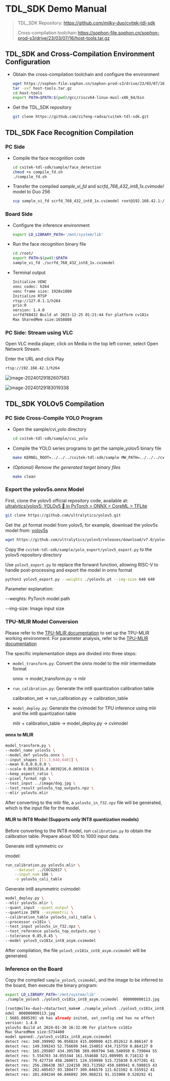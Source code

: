 # TDL_SDK Demo Manual

> TDL_SDK Repository: https://github.com/milkv-duo/cvitek-tdl-sdk
>
> Cross-compilation toolchain https://sophon-file.sophon.cn/sophon-prod-s3/drive/23/03/07/16/host-tools.tar.gz



## TDL_SDK and Cross-Compilation Environment Configuration

- Obtain the cross-compilation toolchain and configure the environment

  ```bash
  wget https://sophon-file.sophon.cn/sophon-prod-s3/drive/23/03/07/16/host-tools.tar.gz
  tar -xvf host-tools.tar.gz
  cd host-tools
  export PATH=$PATH:$(pwd)/gcc/riscv64-linux-musl-x86_64/bin
  ```

- Get the TDL_SDK repository

  ```bash
  git clone https://github.com/zifeng-radxa/cvitek-tdl-sdk.git
  ```



## TDL_SDK Face Recognition Compilation

### PC Side

- Compile the face recognition code

  ```bash
  cd cvitek-tdl-sdk/sample/face_detection
  chmod +x compile_fd.sh
  ./compile_fd.sh
  ```

- Transfer the compiled *sample_vi_fd* and *scrfd_768_432_int8_1x.cvimodel* model to Duo 256

  ```bash
  scp sample_vi_fd scrfd_768_432_int8_1x.cvimodel root@192.168.42.1:/root/
  ```

### Board Side

- Configure the inference environment

  ```bash
  export LD_LIBRARY_PATH='/mnt/system/lib'
  ```

- Run the face recognition binary file

  ```bash
  cd /root/
  export PATH=$(pwd):$PATH
  sample_vi_fd ./scrfd_768_432_int8_1x.cvimodel
  ```

- Terminal output

  ```bash
  Initialize VENC
  venc codec: h264
  venc frame size: 1920x1080
  Initialize RTSP
  rtsp://127.0.1.1/h264
  prio:0
  version: 1.4.0
  scrfd768432 Build at 2023-12-25 01:21:44 For platform cv181x
  Max SharedMem size:1658880
  ```

### PC Side: Stream using VLC

Open VLC media player, click on Media in the top left corner, select Open Network Stream.

Enter the URL and click Play

```bash
rtsp://192.168.42.1/h264
```

![image-20240129182607583](https://github.com/zifeng-radxa/cvitek-tdl-sdk/blob/master/sample/face_detection/1.png?raw=true)

![image-20240129183019338](https://github.com/zifeng-radxa/cvitek-tdl-sdk/blob/master/sample/face_detection/2.png?raw=true)



## TDL_SDK YOLOv5 Compilation

### PC Side Cross-Compile YOLO Program

- Open the sample/cvi_yolo directory

  ```bash
  cd cvitek-tdl-sdk/sample/cvi_yolo
  ```

- Compile the YOLO series programs to get the sample_yolov5 binary file

  ```bash
  make KERNEL_ROOT=../../../cvitek-tdl-sdk/sample MW_PATH=../../../cvitek-tdl-sdk/sample/3rd/middleware/v2 TPU_PATH=../../../cvitek-tdl-sdk/sample/3rd/tpu IVE_PATH=../../../cvitek-tdl-sdk/sample/3rd/ive USE_TPU_IVE=ON CHIP=CV180X SDK_VER=musl_riscv64 -j10
  ```

- *(Optional) Remove the generated target binary files*

  ```bash
  make clean
  ```

### Export the yolov5s.onnx Model

First, clone the yolov5 official repository code, available at: [ultralytics/yolov5: YOLOv5 🚀 in PyTorch > ONNX > CoreML > TFLite](https://github.com/ultralytics/yolov5)

```bash
git clone https://github.com/ultralytics/yolov5.git
```

Get the .pt format model from yolov5, for example, download the yolov5s model from: [yolov5s](https://github.com/ultralytics/yolov5/releases/download/v7.0/yolov5s.pt)

```bash
wget https://github.com/ultralytics/yolov5/releases/download/v7.0/yolov5s.pt
```

Copy the `cvitek-tdl-sdk/sample/yolo_export/yolov5_export.py` to the yolov5 repository directory

Use `yolov5_export.py` to replace the forward function, allowing RISC-V to handle post-processing and export the model in onnx format

```bash
python3 yolov5_export.py --weights ./yolov5s.pt --img-size 640 640
```

Parameter explanation:

--weights: PyTorch model path

--img-size: Image input size

### TPU-MLIR Model Conversion

Please refer to the [TPU-MLIR documentation](https://github.com/sophgo/tpu-mlir) to set up the TPU-MLIR working environment. For parameter analysis, refer to the [TPU-MLIR documentation](https://github.com/sophgo/tpu-mlir)

The specific implementation steps are divided into three steps:

- `model_transform.py`: Convert the onnx model to the mlir intermediate format

  onnx -> model_transform.py -> mlir

- `run_calibration.py`: Generate the int8 quantization calibration table

  calibration_set -> run_calibration.py -> calibration_table

- `model_deploy.py`: Generate the cvimodel for TPU inference using mlir and the int8 quantization table

  mlir + calibration_table -> model_deploy.py -> cvimodel

#### onnx to MLIR

```bash
model_transform.py \
--model_name yolov5s \
--model_def yolov5s.onnx \
--input_shapes [[1,3,640,640]] \
--mean 0.0,0.0,0.0 \
--scale 0.0039216,0.0039216,0.0039216 \
--keep_aspect_ratio \
--pixel_format rgb \
--test_input ../image/dog.jpg \
--test_result yolov5s_top_outputs.npz \
--mlir yolov5s.mlir
```

After converting to the mlir file, a `yolov5s_in_f32.npz` file will be generated, which is the input file for the model.

#### MLIR to INT8 Model (Supports only INT8 quantization models)

Before converting to the INT8 model, run `calibration.py` to obtain the calibration table. Prepare about 100 to 1000 input data.

Generate int8 symmetric cv

imodel:

```bash
run_calibration.py yolov5s.mlir \
	--dataset ../COCO2017 \
    --input_num 100 \
    -o yolov5s_cali_table
```

Generate int8 asymmetric cvimodel:

```bash
model_deploy.py \
--mlir yolov5s.mlir \
--quant_input --quant_output \
--quantize INT8 --asymmetric \
--calibration_table yolov5s_cali_table \
--processor cv181x \
--test_input yolov5s_in_f32.npz \
--test_reference yolov5s_top_outputs.npz \
--tolerance 0.85,0.45 \
--model yolov5_cv181x_int8_asym.cvimodel
```

After compilation, the file `yolov5_cv181x_int8_asym.cvimodel` will be generated.

### Inference on the Board

Copy the compiled `sample_yolov5`, `cvimodel`, and the image to be inferred to the board, then execute the binary program:

```bash
export LD_LIBRARY_PATH='/mnt/system/lib'
./sample_yolov5 ./yolov5_cv181x_int8_asym.cvimodel  000000000113.jpg 
```

```bash
[root@milkv-duo]~/data/test_make# ./sample_yolov5 ./yolov5_cv181x_int8_asym.cvim
odel  000000000113.jpg 
[ 5665.088539] vb has already inited, set_config cmd has no effect
version: 1.4.0
yolov5s Build at 2024-01-30 16:32:00 For platform cv181x
Max SharedMem size:5734400
model opened:./yolov5_cv181x_int8_asym.cvimodel
detect res: 340.399902 96.056824 415.000000 423.052612 0.866147 0
detect res: 149.599243 52.756699 344.154053 434.715759 0.864127 0
detect res: 165.295807 434.305786 389.069794 546.548950 0.739044 55
detect res: 5.554703 34.055344 161.554688 521.089905 0.718132 0
detect res: 79.427734 458.260071 124.559998 515.725830 0.677201 41
detect res: 256.286438 367.324158 303.713562 450.689941 0.598015 43
detect res: 282.405457 93.188477 309.046570 121.621582 0.555912 41
detect res: 281.694244 60.846092 309.968231 91.153908 0.520292 41
```
